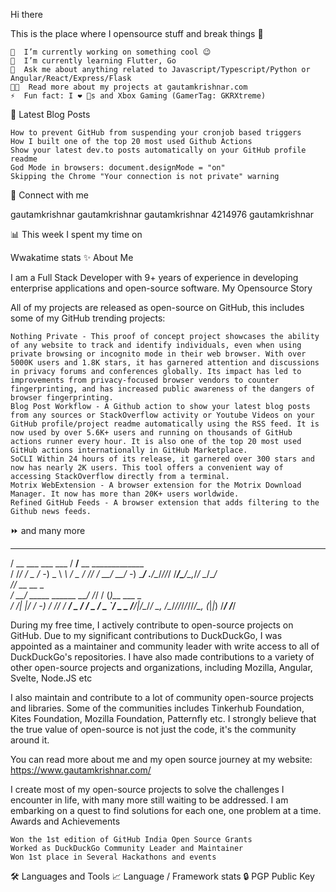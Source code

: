 Hi there

This is the place where I opensource stuff and break things 🤣

    🔭  I’m currently working on something cool 😉
    🌱  I’m currently learning Flutter, Go
    💬  Ask me about anything related to Javascript/Typescript/Python or Angular/React/Express/Flask
    👨‍💻  Read more about my projects at gautamkrishnar.com
    ⚡  Fun fact: I ❤️ 🐶s and Xbox Gaming (GamerTag: GKRXtreme)

📕  Latest Blog Posts

    How to prevent GitHub from suspending your cronjob based triggers
    How I built one of the top 20 most used Github Actions
    Show your latest dev.to posts automatically on your GitHub profile readme
    God Mode in browsers: document.designMode = "on"
    Skipping the Chrome "Your connection is not private" warning

🔗  Connect with me

gautamkrishnar gautamkrishnar gautamkrishnar 4214976 gautamkrishnar

📊  This week I spent my time on

Wwakatime stats
✨  About Me

I am a Full Stack Developer with 9+ years of experience in developing enterprise applications and open-source software.
My Opensource Story

All of my projects are released as open-source on GitHub, this includes some of my GitHub trending projects:

    Nothing Private - This proof of concept project showcases the ability of any website to track and identify individuals, even when using private browsing or incognito mode in their web browser. With over 5000K users and 1.8K stars, it has garnered attention and discussions in privacy forums and conferences globally. Its impact has led to improvements from privacy-focused browser vendors to counter fingerprinting, and has increased public awareness of the dangers of browser fingerprinting.
    Blog Post Workflow - A Github action to show your latest blog posts from any sources or StackOverflow activity or Youtube Videos on your GitHub profile/project readme automatically using the RSS feed. It is now used by over 5.6K+ users and running on thousands of GitHub actions runner every hour. It is also one of the top 20 most used GitHub actions internationally in GitHub Marketplace.
    SoCLI Within 24 hours of its release, it garnered over 300 stars and now has nearly 2K users. This tool offers a convenient way of accessing StackOverflow directly from a terminal.
    Motrix WebExtension - A browser extension for the Motrix Download Manager. It now has more than 20K+ users worldwide.
    Refined GitHub Feeds - A browser extension that adds filtering to the Github news feeds.

⏩   and many more

  ____                  ____                      
 / __ \___  ___ ___    / __/__  __ _____________  
/ /_/ / _ \/ -_) _ \  _\ \/ _ \/ // / __/ __/ -_) 
\____/ .__/\__/_//_/ /___/\___/\_,_/_/  \__/\__/  
   _/_/                  __  __   _               
  / __/  _____ ______ __/ /_/ /  (_)__  ___ _     
 / _/| |/ / -_) __/ // / __/ _ \/ / _ \/ _ `/ _ _ 
/___/|___/\__/_/  \_, /\__/_//_/_/_//_/\_, (_|_|_)
                 /___/                /___/       

During my free time, I actively contribute to open-source projects on GitHub. Due to my significant contributions to DuckDuckGo, I was appointed as a maintainer and community leader with write access to all of DuckDuckGo's repositories. I have also made contributions to a variety of other open-source projects and organizations, including Mozilla, Angular, Svelte, Node.JS etc

I also maintain and contribute to a lot of community open-source projects and libraries. Some of the communities includes Tinkerhub Foundation, Kites Foundation, Mozilla Foundation, Patternfly etc. I strongly believe that the true value of open-source is not just the code, it's the community around it.

You can read more about me and my open source journey at my website: https://www.gautamkrishnar.com/

I create most of my open-source projects to solve the challenges I encounter in life, with many more still waiting to be addressed. I am embarking on a quest to find solutions for each one, one problem at a time.
Awards and Achievements

    Won the 1st edition of GitHub India Open Source Grants
    Worked as DuckDuckGo Community Leader and Maintainer
    Won 1st place in Several Hackathons and events

🛠️  Languages and Tools
📈  Language / Framework stats
🔒  PGP Public Key
